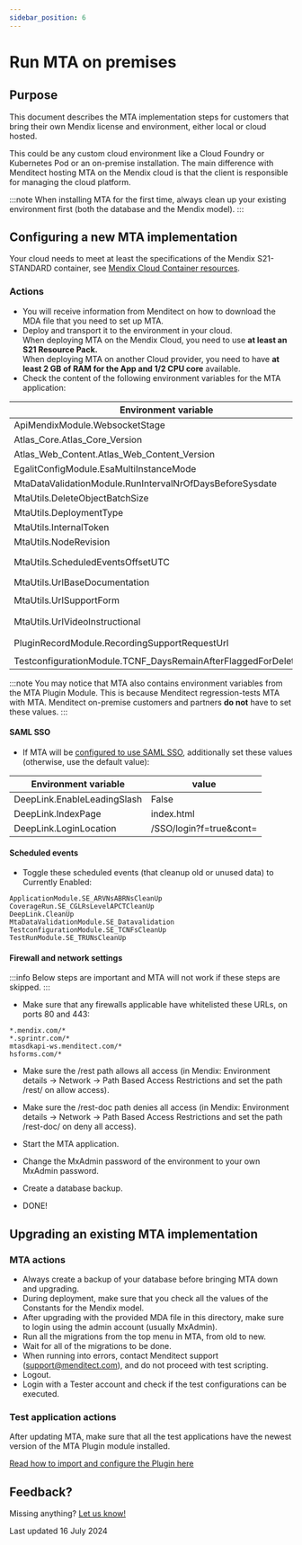 ```yaml
---
sidebar_position: 6
---
```


# Run MTA on premises

## Purpose

This document describes the MTA implementation steps for customers that bring their own Mendix license and environment, either local or cloud hosted.

This could be any custom cloud environment like a Cloud Foundry or Kubernetes Pod or an on-premise installation. The main difference with Menditect hosting MTA on the Mendix cloud is that the client is responsible for managing the cloud platform.

:::note
When installing MTA for the first time, always clean up your existing environment first (both the database and the Mendix model).
:::

## Configuring a new MTA implementation

Your cloud needs to meet at least the specifications of the Mendix S21-STANDARD container, see [Mendix Cloud Container resources](https://docs.mendix.com/developerportal/deploy/mendix-cloud-deploy/#resource-pack).

### Actions

- You will receive information from Menditect on how to download the MDA file that you need to set up MTA.
- Deploy and transport it to the environment in your cloud. <br/>When deploying MTA on the Mendix Cloud, you need to use **at least an S21 Resource Pack.** <br/>When deploying MTA on another Cloud provider, you need to have **at least 2 GB of RAM for the App and 1/2 CPU core** available.
- Check the content of the following environment variables for the MTA application:

| Environment variable                                             | value                                                            |
| ---------------------------------------------------------------- | ---------------------------------------------------------------- |
| ApiMendixModule.WebsocketStage                                   | `production`                                                     |
| Atlas_Core.Atlas_Core_Version                                    | `3.0.7`                                                          |
| Atlas_Web_Content.Atlas_Web_Content_Version                      | `3.0.6`                                                          |
| EgalitConfigModule.EsaMultiInstanceMode                          | `False`                                                          |
| MtaDataValidationModule.RunIntervalNrOfDaysBeforeSysdate         | `5`                                                              |
| MtaUtils.DeleteObjectBatchSize                                   | `500`                                                            |
| MtaUtils.DeploymentType                                          | `On-Premises`                                                    |
| MtaUtils.InternalToken                                           | *(empty)*                                                        |
| MtaUtils.NodeRevision                                            | `0`                                                              |
| MtaUtils.ScheduledEventsOffsetUTC                                | *(offset from UTC, in whole hours, for scheduled events to run)* |
| MtaUtils.UrlBaseDocumentation                                    | `https://documentation.menditect.com`                            |
| MtaUtils.UrlSupportForm                                          | `https://share.hsforms.com/1x-oVL39kRTGw-b3CQ9im8g3twri`         |
| MtaUtils.UrlVideoInstructional                                   | `https://menditect.com/demos/mta-movies.html`                    |
| PluginRecordModule.RecordingSupportRequestUrl                    | `https://share.hsforms.com/1RJY9cRw-TSm9QWXD6bZcbw3twri`         |
| TestconfigurationModule.TCNF_DaysRemainAfterFlaggedForDeleteDate | `20`                                                             |


:::note
You may notice that MTA also contains environment variables from the MTA Plugin Module. This is because Menditect regression-tests MTA with MTA. 
Menditect on-premise customers and partners **do not** have to set these values.
:::


#### SAML SSO

- If MTA will be [configured to use SAML SSO](configure-mta-saml), additionally set these values (otherwise, use the default value):

| Environment variable        | value                   |
| --------------------------- | ----------------------- |
| DeepLink.EnableLeadingSlash | False                   |
| DeepLink.IndexPage          | index.html              |
| DeepLink.LoginLocation      | /SSO/login?f=true&cont= |

#### Scheduled events

- Toggle these scheduled events (that cleanup old or unused data) to Currently Enabled:

```
ApplicationModule.SE_ARVNsABRNsCleanUp
CoverageRun.SE_CGLRsLevelAPCTCleanUp
DeepLink.CleanUp
MtaDataValidationModule.SE_Datavalidation
TestconfigurationModule.SE_TCNFsCleanUp
TestRunModule.SE_TRUNsCleanUp
```

#### Firewall and network settings

:::info
Below steps are important and MTA will not work if these steps are skipped.
:::

- Make sure that any firewalls applicable have whitelisted these URLs, on ports 80 and 443:

```
*.mendix.com/*
*.sprintr.com/*
mtasdkapi-ws.menditect.com/*
hsforms.com/*
```

- Make sure the /rest path allows all access (in Mendix: Environment details -> Network -> Path Based Access Restrictions and set the path /rest/ on allow access).
- Make sure the /rest-doc path denies all access (in Mendix: Environment details -> Network -> Path Based Access Restrictions and set the path /rest-doc/ on deny all access).

- Start the MTA application.
- Change the MxAdmin password of the environment to your own MxAdmin password.
- Create a database backup.
- DONE!

## Upgrading an existing MTA implementation

### MTA actions

- Always create a backup of your database before bringing MTA down and upgrading.
- During deployment, make sure that you check all the values of the Constants for the Mendix model.
- After upgrading with the provided MDA file in this directory, make sure to login using the admin account (usually MxAdmin).
- Run all the migrations from the top menu in MTA, from old to new. 
- Wait for all of the migrations to be done. 
- When running into errors, contact Menditect support (support@menditect.com), and do not proceed with test scripting.
- Logout.
- Login with a Tester account and check if the test configurations can be executed.

### Test application actions

After updating MTA, make sure that all the test applications have the newest version of the MTA Plugin module installed. 

[Read how to import and configure the Plugin here](../connect-mta/import-plugin)

## Feedback?
Missing anything? [Let us know!](mailto:support@menditect.com)

Last updated 16 July 2024